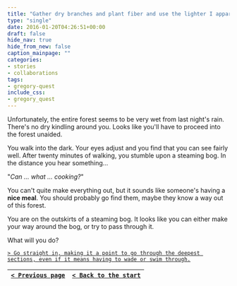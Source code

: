 ```yaml
---
title: "Gather dry branches and plant fiber and use the lighter I apparently had on me earlier to make a torch."
type: "single"
date: 2016-01-20T04:26:51+00:00
draft: false
hide_nav: true
hide_from_new: false
caption_mainpage: ""
categories:
- stories
- collaborations
tags:
- gregory-quest
include_css:
- gregory_quest
---
```


Unfortunately, the entire forest seems to be very wet from last night's rain. There's no dry kindling around you. Looks like you'll have to proceed into the forest unaided.

You walk into the dark. Your eyes adjust and you find that you can see fairly well. After twenty minutes of walking, you stumble upon a steaming bog. In the distance you hear something…

"*Can ... what ... cooking?*"

You can't quite make everything out, but it sounds like someone's having a **nice meal**. You should probably go find them, maybe they know a way out of this forest.

You are on the outskirts of a steaming bog. It looks like you can either make your way around the bog, or try to pass through it.

What will you do?

[``> Go straight in, making it a point to go through the deepest sections, even if it means having to wade or swim through.``](../6)

|[``< Previous page``](../4)|[``< Back to the start``](../)|
|---|---|